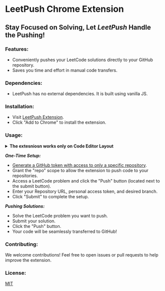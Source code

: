 # LeetPush Chrome Extension

## Stay Focused on Solving, Let _LeetPush_ Handle the Pushing!

### Features:

- Conveniently pushes your LeetCode solutions directly to your GitHub
	repository.
- Saves you time and effort in manual code transfers.

### Dependencies:

- LeetPush has no external dependencies. It is built using vanilla JS.

### Installation:

- Visit [LeetPush Extension]().
- Click "Add to Chrome" to install the extension.

### Usage:

<details>
    <summary style="font-size: 14px; font-weight: bold">The extesniosn works only on Code Editor Layout</summary>
    <img alt="step-1" src="assets/1.png"/>
		<br>
		<br>
    <img alt="step-2" src="assets/2.png"/>
		<br>
		<br>
    <img alt="step-3" src="assets/3.png"/>
</details>

**_One-Time Setup:_**

- [Generate a GitHub token with access to only a specific repository](https://scribehow.com/shared/Generating_a_personal_access_token_on_GitHub__PUPxxuxIRQmlg1MUE-2zig).
- Grant the "repo" scope to allow the extension to push code to your
	repositories.
- Access a LeetCode problem and click the "Push" button (located next to the
	submit button).
- Enter your Repository URL, personal access token, and desired branch.
- Click "Submit" to complete the setup.

**_Pushing Solutions:_**

- Solve the LeetCode problem you want to push.
- Submit your solution.
- Click the "Push" button.
- Your code will be seamlessly transferred to GitHub!

### Contributing:

We welcome contributions! Feel free to open issues or pull requests to help
improve the extension.

### License:

[MIT](LICENSE)

